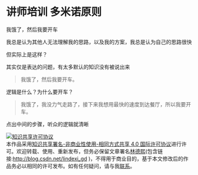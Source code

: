 # 讲师培训 多米诺原则

我饿了，然后我要开车

<!--more-->
<!-- CreateTime:2020/7/10 10:52:31 -->

<!-- 发布 -->

我总是认为其他人无法理解我的思路，以及我的方案，我总是认为自己的思路很快

但实际上是这样？

其实仅是表达的问题，有太多默认的知识没有被说出来

> 我饿了，然后我要开车。

逻辑是什么？为什么要开车？

> 我饿了，我没力气走路了，接下来我想用最快的速度到达餐厅，所以我要开车。

点出中间的步骤，听众的逻辑就清晰

<a rel="license" href="http://creativecommons.org/licenses/by-nc-sa/4.0/"><img alt="知识共享许可协议" style="border-width:0" src="https://i.creativecommons.org/l/by-nc-sa/4.0/88x31.png" /></a><br />本作品采用<a rel="license" href="http://creativecommons.org/licenses/by-nc-sa/4.0/">知识共享署名-非商业性使用-相同方式共享 4.0 国际许可协议</a>进行许可。欢迎转载、使用、重新发布，但务必保留文章署名[林德熙](http://blog.csdn.net/lindexi_gd)(包含链接:http://blog.csdn.net/lindexi_gd )，不得用于商业目的，基于本文修改后的作品务必以相同的许可发布。如有任何疑问，请与我[联系](mailto:lindexi_gd@163.com)。
